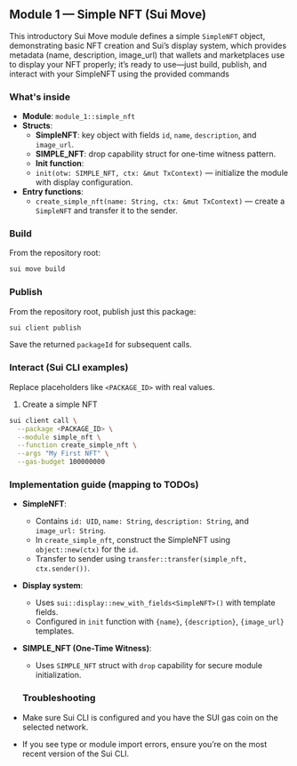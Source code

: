 ## Module 1 — Simple NFT (Sui Move)

This introductory Sui Move module defines a simple `SimpleNFT` object, demonstrating basic NFT creation and Sui’s display system, which provides metadata (name, description, image_url) that wallets and marketplaces use to display your NFT properly; it’s ready to use—just build, publish, and interact with your SimpleNFT using the provided commands

### What's inside

- **Module**: `module_1::simple_nft`
- **Structs**:
  - **SimpleNFT**: key object with fields `id`, `name`, `description`, and `image_url`.
  - **SIMPLE_NFT**: drop capability struct for one-time witness pattern.
  - **Init function**:
  - `init(otw: SIMPLE_NFT, ctx: &mut TxContext)` — initialize the module with display configuration.
- **Entry functions**:
  - `create_simple_nft(name: String, ctx: &mut TxContext)` — create a `SimpleNFT` and transfer it to the sender.

### Build

From the repository root:

```bash
sui move build
```

### Publish

From the repository root, publish just this package:

```bash
sui client publish
```

Save the returned `packageId` for subsequent calls.

### Interact (Sui CLI examples)

Replace placeholders like `<PACKAGE_ID>` with real values.

1. Create a simple NFT

```bash
sui client call \
  --package <PACKAGE_ID> \
  --module simple_nft \
  --function create_simple_nft \
  --args "My First NFT" \
  --gas-budget 100000000
```

### Implementation guide (mapping to TODOs)

- **SimpleNFT**:
  - Contains `id: UID`, `name: String`, `description: String`, and `image_url: String`.
  - In `create_simple_nft`, construct the SimpleNFT using `object::new(ctx)` for the `id`.
  - Transfer to sender using `transfer::transfer(simple_nft, ctx.sender())`.
- **Display system**:
  - Uses `sui::display::new_with_fields<SimpleNFT>()` with template fields.
  - Configured in `init` function with `{name}`, `{description}`, `{image_url}` templates.
- **SIMPLE_NFT (One-Time Witness)**:

  - Uses `SIMPLE_NFT` struct with `drop` capability for secure module initialization.

  ### Troubleshooting

- Make sure Sui CLI is configured and you have the SUI gas coin on the selected network.
- If you see type or module import errors, ensure you’re on the most recent version of the Sui CLI.
